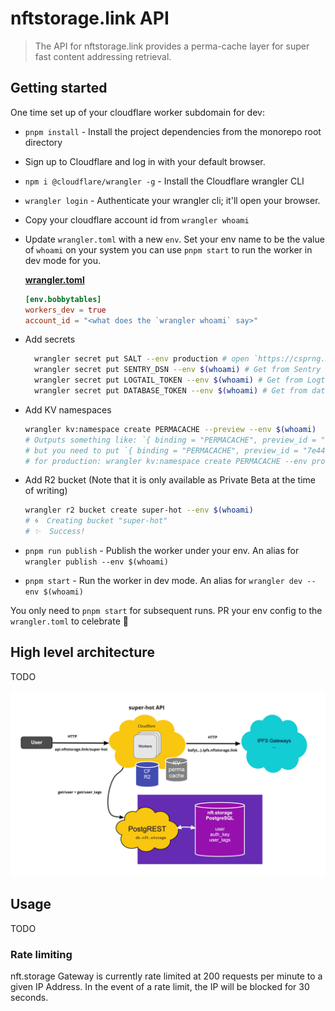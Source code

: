 # nftstorage.link API

> The API for nftstorage.link provides a perma-cache layer for super fast content addressing retrieval.

## Getting started

One time set up of your cloudflare worker subdomain for dev:

- `pnpm install` - Install the project dependencies from the monorepo root directory
- Sign up to Cloudflare and log in with your default browser.
- `npm i @cloudflare/wrangler -g` - Install the Cloudflare wrangler CLI
- `wrangler login` - Authenticate your wrangler cli; it'll open your browser.
- Copy your cloudflare account id from `wrangler whoami`
- Update `wrangler.toml` with a new `env`. Set your env name to be the value of `whoami` on your system you can use `pnpm start` to run the worker in dev mode for you.

  [**wrangler.toml**](./wrangler.toml)

  ```toml
  [env.bobbytables]
  workers_dev = true
  account_id = "<what does the `wrangler whoami` say>"
  ```

- Add secrets

  ```sh
    wrangler secret put SALT --env production # open `https://csprng.xyz/v1/api` in the browser and use the value of `Data`
    wrangler secret put SENTRY_DSN --env $(whoami) # Get from Sentry (not required for dev)
    wrangler secret put LOGTAIL_TOKEN --env $(whoami) # Get from Logtail
    wrangler secret put DATABASE_TOKEN --env $(whoami) # Get from database account
  ```

- Add KV namespaces

  ```sh
  wrangler kv:namespace create PERMACACHE --preview --env $(whoami)
  # Outputs something like: `{ binding = "PERMACACHE", preview_id = "7e441603d1bc4d5a87f6cecb959018e4" }`
  # but you need to put `{ binding = "PERMACACHE", preview_id = "7e441603d1bc4d5a87f6cecb959018e4", id = "7e441603d1bc4d5a87f6cecb959018e4" }` inside the `kv_namespaces`.
  # for production: wrangler kv:namespace create PERMACACHE --env production
  ```

- Add R2 bucket (Note that it is only available as Private Beta at the time of writing)

  ```sh
  wrangler r2 bucket create super-hot --env $(whoami)
  # 🌀  Creating bucket "super-hot"
  # ✨  Success!
  ```

- `pnpm run publish` - Publish the worker under your env. An alias for `wrangler publish --env $(whoami)`
- `pnpm start` - Run the worker in dev mode. An alias for `wrangler dev --env $(whoami)`

You only need to `pnpm start` for subsequent runs. PR your env config to the `wrangler.toml` to celebrate 🎉

## High level architecture

TODO

![High level Architecture](./nftstorage.link-super-hot.jpg)

## Usage

TODO

### Rate limiting

nft.storage Gateway is currently rate limited at 200 requests per minute to a given IP Address. In the event of a rate limit, the IP will be blocked for 30 seconds.
